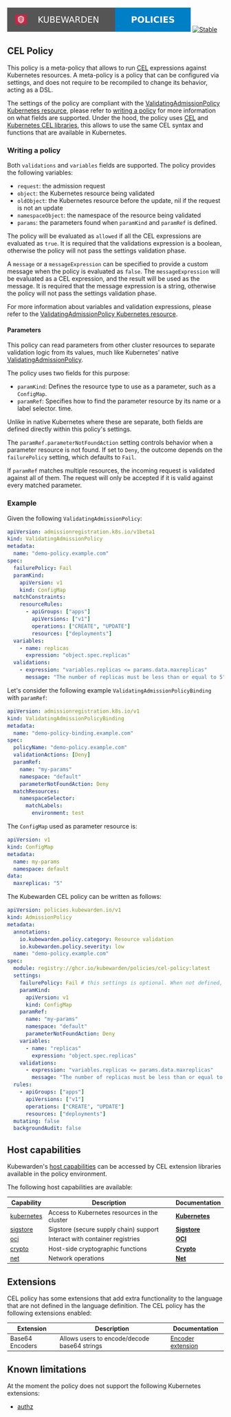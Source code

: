 [![Kubewarden Policy Repository](https://github.com/kubewarden/community/blob/main/badges/kubewarden-policies.svg)](https://github.com/kubewarden/community/blob/main/REPOSITORIES.md#policy-scope)
[![Stable](https://img.shields.io/badge/status-stable-brightgreen?style=for-the-badge)](https://github.com/kubewarden/community/blob/main/REPOSITORIES.md#stable)

## CEL Policy

This policy is a meta-policy that allows to run [CEL](https://github.com/google/cel-go) expressions
against Kubernetes resources.
A meta-policy is a policy that can be configured via settings, and does not require to be recompiled to change its behavior, acting as a DSL.

The settings of the policy are compliant with the [ValidatingAdmissionPolicy Kubernetes resource](https://kubernetes.io/docs/reference/access-authn-authz/validating-admission-policy/),
please refer to [writing a policy](#writing-a-policy) for more information on what fields are supported.
Under the hood, the policy uses [CEL](https://github.com/google/cel-go) and [Kubernetes CEL libraries](https://pkg.go.dev/k8s.io/apiserver/pkg/cel/library),
this allows to use the same CEL syntax and functions that are available in Kubernetes.

### Writing a policy

Both `validations` and `variables` fields are supported.
The policy provides the following variables:

- `request`: the admission request
- `object`: the Kubernetes resource being validated
- `oldObject`: the Kubernetes resource before the update, nil if the request is not an update
- `namespaceObject`: the namespace of the resource being validated
- `params`: the parameters found when `paramKind` and `paramRef` is defined.

The policy will be evaluated as `allowed` if all the CEL expressions are evaluated as `true`.
It is required that the validations expression is a boolean, otherwise the policy will not pass the settings validation phase.

A `message` or a `messageExpression` can be specified to provide a custom message when the policy is evaluated as `false`.
The `messageExpression` will be evaluated as a CEL expression, and the result will be used as the message.
It is required that the message expression is a string, otherwise the policy will not pass the settings validation phase.

For more information about variables and validation expressions, please refer to the [ValidatingAdmissionPolicy Kubernetes resource](https://kubernetes.io/docs/reference/access-authn-authz/validating-admission-policy/).

#### Parameters

This policy can read parameters from other cluster resources to separate
validation logic from its values, much like Kubernetes' native
[ValidatingAdmissionPolicy](https://kubernetes.io/docs/reference/access-authn-authz/validating-admission-policy/#parameter-resources).

The policy uses two fields for this purpose:

- `paramKind`: Defines the resource type to use as a parameter, such as a
  `ConfigMap`.
- `paramRef`: Specifies how to find the parameter resource by its name or a
  label selector. time.

Unlike in native Kubernetes where these are separate, both fields are defined
directly within this policy's settings.

The `paramRef.parameterNotFoundAction` setting controls behavior when a parameter
resource is not found. If set to `Deny`, the outcome depends on the `failurePolicy`
setting, which defaults to `Fail`.

If `paramRef` matches multiple resources, the incoming request is validated
against all of them. The request will only be accepted if it is valid against
every matched parameter.

### Example

Given the following `ValidatingAdmissionPolicy`:

```yaml
apiVersion: admissionregistration.k8s.io/v1beta1
kind: ValidatingAdmissionPolicy
metadata:
  name: "demo-policy.example.com"
spec:
  failurePolicy: Fail
  paramKind:
    apiVersion: v1
    kind: ConfigMap
  matchConstraints:
    resourceRules:
      - apiGroups: ["apps"]
        apiVersions: ["v1"]
        operations: ["CREATE", "UPDATE"]
        resources: ["deployments"]
  variables:
    - name: replicas
      expression: "object.spec.replicas"
  validations:
    - expression: "variables.replicas <= params.data.maxreplicas"
      message: "The number of replicas must be less than or equal to 5"
```

Let's consider the following example `ValidatingAdmissionPolicyBinding` with
`paramRef`:

```yaml
apiVersion: admissionregistration.k8s.io/v1
kind: ValidatingAdmissionPolicyBinding
metadata:
  name: "demo-policy-binding.example.com"
spec:
  policyName: "demo-policy.example.com"
  validationActions: [Deny]
  paramRef:
    name: "my-params"
    namespace: "default"
    parameterNotFoundAction: Deny
  matchResources:
    namespaceSelector:
      matchLabels:
        environment: test
```

The `ConfigMap` used as parameter resource is:

```yaml
apiVersion: v1
kind: ConfigMap
metadata:
  name: my-params
  namespace: default
data:
  maxreplicas: "5"
```

The Kubewarden CEL policy can be written as follows:

```yaml
apiVersion: policies.kubewarden.io/v1
kind: AdmissionPolicy
metadata:
  annotations:
    io.kubewarden.policy.category: Resource validation
    io.kubewarden.policy.severity: low
  name: "demo-policy.example.com"
spec:
  module: registry://ghcr.io/kubewarden/policies/cel-policy:latest
  settings:
    failurePolicy: Fail # this settings is optional. When not defined, the default value is `Fail`
    paramKind:
      apiVersion: v1
      kind: ConfigMap
    paramRef:
      name: "my-params"
      namespace: "default"
      parameterNotFoundAction: Deny
    variables:
      - name: "replicas"
        expression: "object.spec.replicas"
    validations:
      - expression: "variables.replicas <= params.data.maxreplicas"
        message: "The number of replicas must be less than or equal to 5"
  rules:
    - apiGroups: ["apps"]
      apiVersions: ["v1"]
      operations: ["CREATE", "UPDATE"]
      resources: ["deployments"]
  mutating: false
  backgroundAudit: false
```

## Host capabilities

Kubewarden's [host capabilities](https://docs.kubewarden.io/reference/spec/host-capabilities/intro-host-capabilities) can be accessed by CEL extension libraries available in the policy environment.

The following host capabilities are available:

| Capability                                                                                          | Description                                   | Documentation                                                                                         |
| --------------------------------------------------------------------------------------------------- | --------------------------------------------- | ----------------------------------------------------------------------------------------------------- |
| [kubernetes](https://docs.kubewarden.io/reference/spec/host-capabilities/kubernetes)                | Access to Kubernetes resources in the cluster | [**Kubernetes**](https://pkg.go.dev/github.com/kubewarden/cel-policy/internal/cel/library#Kubernetes) |
| [sigstore](https://docs.kubewarden.io/reference/spec/host-capabilities/signature-verifier-policies) | Sigstore (secure supply chain) support        | [**Sigstore**](https://pkg.go.dev/github.com/kubewarden/cel-policy/internal/cel/library#Sigstore)     |
| [oci](https://docs.kubewarden.io/reference/spec/host-capabilities/container-registry)               | Interact with container registries            | [**OCI**](https://pkg.go.dev/github.com/kubewarden/cel-policy/internal/cel/library#OCI)               |
| [crypto](https://docs.kubewarden.io/reference/spec/host-capabilities/crypto)                        | Host-side cryptographic functions             | [**Crypto**](https://pkg.go.dev/github.com/kubewarden/cel-policy/internal/cel/library#Crypto)         |
| [net](https://docs.kubewarden.io/reference/spec/host-capabilities/net)                              | Network operations                            | [**Net**](https://pkg.go.dev/github.com/kubewarden/cel-policy/internal/cel/library#Net)               |

## Extensions

CEL policy has some extensions that add extra functionality to the language that are not defined in the language definition. The CEL policy has the following extensions enabled:

| Extension       | Description                                  | Documentation                                                                 |
| --------------- | -------------------------------------------- | ----------------------------------------------------------------------------- |
| Base64 Encoders | Allows users to encode/decode base64 strings | [Encoder extension](https://pkg.go.dev/github.com/google/cel-go/ext#Encoders) |

## Known limitations

At the moment the policy does not support the following Kubernetes extensions:

- [authz](https://pkg.go.dev/k8s.io/apiserver/pkg/cel/library#Authz)
